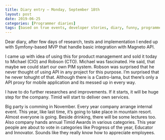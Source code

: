 ```yaml
---
title: Diary entry – Monday, September 18th
layout: post
date: 2019-06-25
categories: [Programmer diaries]
tags: [based on true events, developer stories, diary, funny, programmer]
---
```


Dear diary, after few days of research, tests and implementation I ended up with Symfony-based MVP that handle basic integration with Magneto API.

I came up with idea of using this for product management and sold it today to Michael (CIO) and Robson (CTO). Michael was fascinated. He said, that maybe we could start our own PIM system. Robson was surprised that he never thought of using API in any project for this purpose. I’m surprised that he never tohught of that. Although there is a Castro-lama, but there’s only a API proxy for mobile application and its messed up in every way.

I have to do further researches and improvements. If it starts, it will be huge step for the company. Timid will start to deliver own services.

Big party is comming in November. Every year company arrange internal event. This year, like last time, it’s going to take place in mountain resort. Almost everyone is going. Beside drinking, there will be some lectures too. Also company hands annual Timid Awards in various categories. This year people are about to vote in categories like Progress of the year, Educator and Innovator. Sounds like they really know how to appreciate employees.
